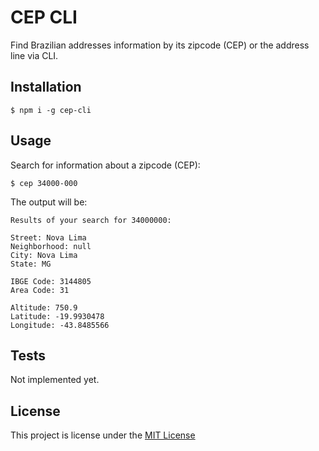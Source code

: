 # CEP CLI

Find Brazilian addresses information by its zipcode (CEP) or the address line via CLI.

## Installation

```
$ npm i -g cep-cli
```

## Usage

Search for information about a zipcode (CEP):

```
$ cep 34000-000
```

The output will be:

```
Results of your search for 34000000:

Street: Nova Lima
Neighborhood: null
City: Nova Lima
State: MG

IBGE Code: 3144805
Area Code: 31

Altitude: 750.9
Latitude: -19.9930478
Longitude: -43.8485566
```

## Tests

Not implemented yet.

## License

This project is license under the [MIT License](LICENSE)
